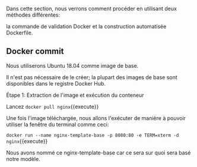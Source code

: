 Dans cette section, nous verrons comment procéder en utilisant deux méthodes différentes: 

la commande de validation Docker et la construction automatisée Dockerfile.

Docker commit
-------------

Nous utiliserons Ubuntu 18.04 comme image de base.

Il n'est pas nécessaire de le créer; la plupart des images de base sont disponibles dans le registre Docker Hub.

Étape 1: Extraction de l'image et exécution du conteneur

 Lancez `docker pull nginx`{{execute}}

Une fois l'image téléchargée, nous allons l'exécuter de manière à pouvoir utiliser la fenêtre du terminal comme ceci:

`docker run --name nginx-template-base -p 8080:80 -e TERM=xterm -d nginx`{{execute}}

Nous avons nommé ce nginx-template-base car ce sera sur quoi sera basé notre modèle.


